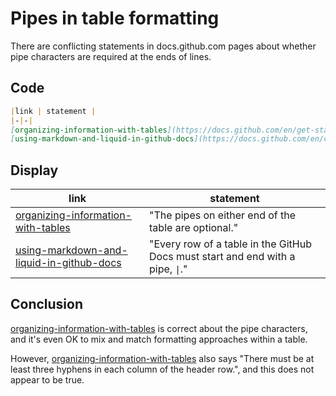 # Pipes in table formatting

There are conflicting statements in docs.github.com pages about whether pipe characters are required at the ends of lines.

## Code

```markdown
|link | statement |
|-|-|
[organizing-information-with-tables](https://docs.github.com/en/get-started/writing-on-github/working-with-advanced-formatting/organizing-information-with-tables) | "The pipes on either end of the table are optional." |
[using-markdown-and-liquid-in-github-docs](https://docs.github.com/en/contributing/writing-for-github-docs/using-markdown-and-liquid-in-github-docs) | "Every row of a table in the GitHub Docs must start and end with a pipe, `\|`." |
```

## Display

|link | statement |
|-|-|
[organizing-information-with-tables](https://docs.github.com/en/get-started/writing-on-github/working-with-advanced-formatting/organizing-information-with-tables) | "The pipes on either end of the table are optional." |
[using-markdown-and-liquid-in-github-docs](https://docs.github.com/en/contributing/writing-for-github-docs/using-markdown-and-liquid-in-github-docs) | "Every row of a table in the GitHub Docs must start and end with a pipe, `\|`." |


## Conclusion

[organizing-information-with-tables](https://docs.github.com/en/get-started/writing-on-github/working-with-advanced-formatting/organizing-information-with-tables) is correct about the pipe characters, and it's even OK to mix and match formatting approaches within a table.

However, [organizing-information-with-tables](https://docs.github.com/en/get-started/writing-on-github/working-with-advanced-formatting/organizing-information-with-tables) also says  "There must be at least three hyphens in each column of the header row.", and this does not appear to be true.

